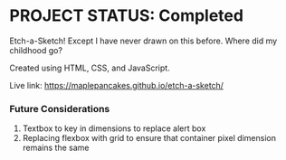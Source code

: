 # PROJECT STATUS: Completed

Etch-a-Sketch! Except I have never drawn on this before. Where did my childhood go?

Created using HTML, CSS, and JavaScript.

Live link: https://maplepancakes.github.io/etch-a-sketch/

### Future Considerations 

1. Textbox to key in dimensions to replace alert box
2. Replacing flexbox with grid to ensure that container pixel dimension remains the same